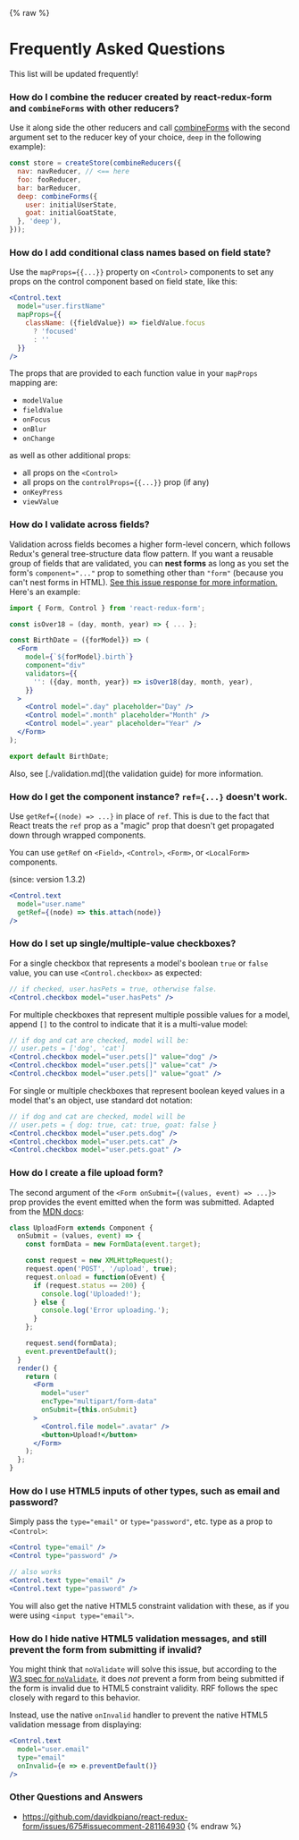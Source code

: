 {% raw %}
# Frequently Asked Questions

This list will be updated frequently!

### How do I combine the reducer created by react-redux-form and `combineForms` with other reducers?

Use it along side the other reducers and call [combineForms](https://davidkpiano.github.io/react-redux-form/docs/api/combineForms.html) with the second argument set to the reducer key of your choice, `deep` in the following example):

```javascript
const store = createStore(combineReducers({
  nav: navReducer, // <== here
  foo: fooReducer,
  bar: barReducer,
  deep: combineForms({
    user: initialUserState,
    goat: initialGoatState,
  }, 'deep'),
}));
```

### How do I add conditional class names based on field state?

Use the `mapProps={{...}}` property on `<Control>` components to set any props on the control component based on field state, like this:

```jsx
<Control.text
  model="user.firstName"
  mapProps={{
    className: ({fieldValue}) => fieldValue.focus
      ? 'focused'
      : ''
  }}
/>
```

The props that are provided to each function value in your `mapProps` mapping are:
- `modelValue`
- `fieldValue`
- `onFocus`
- `onBlur`
- `onChange`

as well as other additional props:
- all props on the `<Control>`
- all props on the `controlProps={{...}}` prop (if any)
- `onKeyPress`
- `viewValue`

### How do I validate across fields?

Validation across fields becomes a higher form-level concern, which follows Redux's general tree-structure data flow pattern. If you want a reusable group of fields that are validated, you can **nest forms** as long as you set the form's `component="..."` prop to something other than `"form"` (because you can't nest forms in HTML). [See this issue response for more information.](https://github.com/davidkpiano/react-redux-form/issues/545#issuecomment-261944846) Here's an example:

```jsx
import { Form, Control } from 'react-redux-form';

const isOver18 = (day, month, year) => { ... };

const BirthDate = ({forModel}) => (
  <Form
    model={`${forModel}.birth`}
    component="div"
    validators={{
      '': ({day, month, year}) => isOver18(day, month, year),
    }}
  >
    <Control model=".day" placeholder="Day" />
    <Control model=".month" placeholder="Month" />
    <Control model=".year" placeholder="Year" />
  </Form>
);

export default BirthDate;
```

Also, see [./validation.md](the validation guide) for more information.

### How do I get the component instance? `ref={...}` doesn't work.

Use `getRef={(node) => ...}` in place of `ref`. This is due to the fact that React treats the `ref` prop as a "magic" prop that doesn't get propagated down through wrapped components.

You can use `getRef` on `<Field>`, `<Control>`, `<Form>`, or `<LocalForm>` components.

(since: version 1.3.2)

```jsx
<Control.text
  model="user.name"
  getRef={(node) => this.attach(node)}
/>
```

### How do I set up single/multiple-value checkboxes?

For a single checkbox that represents a model's boolean `true` or `false` value, you can use `<Control.checkbox>` as expected:

```jsx
// if checked, user.hasPets = true, otherwise false.
<Control.checkbox model="user.hasPets" />
```

For multiple checkboxes that represent multiple possible values for a model, append `[]` to the control to indicate that it is a multi-value model:

```jsx
// if dog and cat are checked, model will be:
// user.pets = ['dog', 'cat']
<Control.checkbox model="user.pets[]" value="dog" />
<Control.checkbox model="user.pets[]" value="cat" />
<Control.checkbox model="user.pets[]" value="goat" />
```

For single or multiple checkboxes that represent boolean keyed values in a model that's an object, use standard dot notation:

```jsx
// if dog and cat are checked, model will be
// user.pets = { dog: true, cat: true, goat: false }
<Control.checkbox model="user.pets.dog" />
<Control.checkbox model="user.pets.cat" />
<Control.checkbox model="user.pets.goat" />
```

### How do I create a file upload form?
The second argument of the `<Form onSubmit={(values, event) => ...}>` prop provides the event emitted when the form was submitted. Adapted from the [MDN docs](https://developer.mozilla.org/en-US/docs/Web/API/FormData/Using_FormData_Objects):

```jsx
class UploadForm extends Component {
  onSubmit = (values, event) => {
    const formData = new FormData(event.target);

    const request = new XMLHttpRequest();
    request.open('POST', '/upload', true);
    request.onload = function(oEvent) {
      if (request.status == 200) {
        console.log('Uploaded!');
      } else {
        console.log('Error uploading.');
      }
    };

    request.send(formData);
    event.preventDefault();
  }
  render() {
    return (
      <Form
        model="user"
        encType="multipart/form-data"
        onSubmit={this.onSubmit}
      >
        <Control.file model=".avatar" />
        <button>Upload!</button>
      </Form>
    );
  };
}
```

### How do I use HTML5 inputs of other types, such as email and password?

Simply pass the `type="email"` or `type="password"`, etc. type as a prop to `<Control>`:

```jsx
<Control type="email" />
<Control type="password" />

// also works
<Control.text type="email" />
<Control.text type="password" />
```

You will also get the native HTML5 constraint validation with these, as if you were using `<input type="email">`.

### How do I hide native HTML5 validation messages, and still prevent the form from submitting if invalid?

You might think that `noValidate` will solve this issue, but according to the [W3 spec for `noValidate`](https://dev.w3.org/html5/spec-preview/form-submission.html#attr-fs-novalidate), it does _not_ prevent a form from being submitted if the form is invalid due to HTML5 constraint validity. RRF follows the spec closely with regard to this behavior.

Instead, use the native `onInvalid` handler to prevent the native HTML5 validation message from displaying:

```jsx
<Control.text
  model="user.email"
  type="email"
  onInvalid={e => e.preventDefault()}
/>
```

### Other Questions and Answers
- https://github.com/davidkpiano/react-redux-form/issues/675#issuecomment-281164930
{% endraw %}
